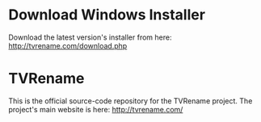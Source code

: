 # Download Windows Installer
Download the latest version's installer from here: http://tvrename.com/download.php

# TVRename
This is the official source-code repository for the TVRename project.  The project's main website is here: http://tvrename.com/
